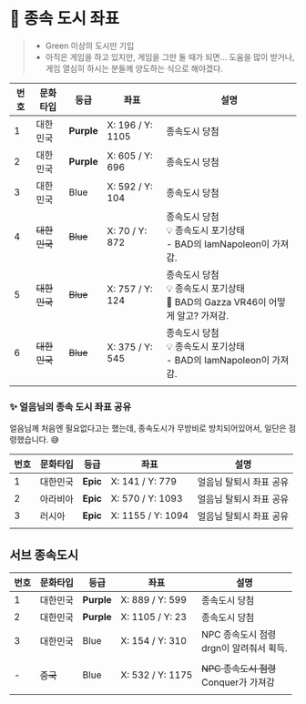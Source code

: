 # 🏰 종속 도시 좌표 

> * Green 이상의 도시만 기입
> * 아직은 게임을 하고 있지만, 게임을 그만 둘 때가 되면... 도움을 많이 받거나, 게임 열심히 하시는 분들께 양도하는 식으로 해야겠다. 

| 번호 | 문화 타입    | 등급       | 좌표             | 설명                                                         |
| ---- | ------------ | ---------- | ---------------- | ------------------------------------------------------------ |
| 1    | 대한민국     | **Purple** | X: 196 / Y: 1105 | 종속도시 당첨                                                |
| 2    | 대한민국     | **Purple** | X: 605 / Y: 696  | 종속도시 당첨                                                |
| 3    | 대한민국     | Blue       | X: 592 / Y: 104  | 종속도시 당첨                                                |
| 4    | ~~대한민국~~ | ~~Blue~~   | X: 70 / Y: 872   | 종속도시 당첨<br />💡 종속도시 포기상태<br />- BAD의 IamNapoleon이 가져감. |
| 5    | ~~대한민국~~ | ~~Blue~~   | X: 757 / Y: 124  | 종속도시 당첨<br />💡 종속도시 포기상태<br />🥲 BAD의 Gazza VR46이 어떻게 알고? 가져감. |
| 6    | ~~대한민국~~ | ~~Blue~~   | X: 375 / Y: 545  | 종속도시 당첨<br />💡 종속도시 포기상태<br />- BAD의 IamNapoleon이 가져감. |
|      |              |            |                  |                                                              |



### ✨ 얼음님의 종속 도시 좌표 공유

얼음님께 처음엔 필요없다고는 했는데, 종속도시가 무방비로 방치되어있어서,  일단은 점령했습니다. 😅

| 번호 | 문화타입 | 등급     | 좌표              | 설명                    |
| ---- | -------- | -------- | ----------------- | ----------------------- |
| 1    | 대한민국 | **Epic** | X: 141 / Y: 779   | 얼음님 탈퇴시 좌표 공유 |
| 2    | 아라비아 | **Epic** | X: 570 / Y: 1093  | 얼음님 탈퇴시 좌표 공유 |
| 3    | 러시아   | **Epic** | X: 1155 / Y: 1094 | 얼음님 탈퇴시 좌표 공유 |
|      |          |          |                   |                         |





## 서브 종속도시

| 번호 | 문화타입 | 등급       | 좌표             | 설명                                          |
| ---- | -------- | ---------- | ---------------- | --------------------------------------------- |
| 1    | 대한민국 | **Purple** | X: 889 / Y: 599  | 종속도시 당첨                                 |
| 2    | 대한민국 | **Purple** | X: 1105 / Y: 23  | 종속도시 당첨                                 |
| 3    | 대한민국 | Blue       | X: 154 / Y: 310  | NPC 종속도시 점령 <br />drgn이 알려줘서 획득. |
|      |          |            |                  |                                               |
| -    | ~~중국~~ | Blue       | X: 532 / Y: 1175 | ~~NPC 종속도시 점령~~<br />Conquer가 가져감   |
|      |          |            |                  |                                               |

